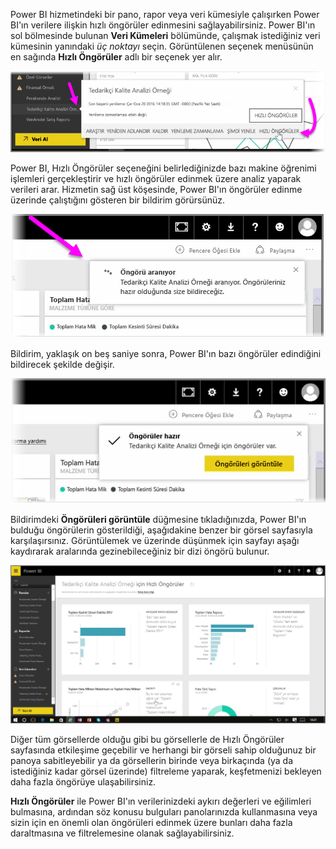 Power BI hizmetindeki bir pano, rapor veya veri kümesiyle çalışırken Power BI'ın verilere ilişkin hızlı öngörüler edinmesini sağlayabilirsiniz. Power BI'ın sol bölmesinde bulunan **Veri Kümeleri** bölümünde, çalışmak istediğiniz veri kümesinin yanındaki *üç noktayı* seçin. Görüntülenen seçenek menüsünün en sağında **Hızlı Öngörüler** adlı bir seçenek yer alır.

![](media/4-1a-quick-insights/4-1a_1.png)

Power BI, Hızlı Öngörüler seçeneğini belirlediğinizde bazı makine öğrenimi işlemleri gerçekleştirir ve hızlı öngörüler edinmek üzere analiz yaparak verileri arar. Hizmetin sağ üst köşesinde, Power BI'ın öngörüler edinme üzerinde çalıştığını gösteren bir bildirim görürsünüz.

![](media/4-1a-quick-insights/4-1a_2.png)

Bildirim, yaklaşık on beş saniye sonra, Power BI'ın bazı öngörüler edindiğini bildirecek şekilde değişir.

![](media/4-1a-quick-insights/4-1a_3.png)

Bildirimdeki **Öngörüleri görüntüle** düğmesine tıkladığınızda, Power BI'ın bulduğu öngörülerin gösterildiği, aşağıdakine benzer bir görsel sayfasıyla karşılaşırsınız. Görüntülemek ve üzerinde düşünmek için sayfayı aşağı kaydırarak aralarında gezinebileceğiniz bir dizi öngörü bulunur.

![](media/4-1a-quick-insights/4-1a_4.png)

Diğer tüm görsellerde olduğu gibi bu görsellerle de Hızlı Öngörüler sayfasında etkileşime geçebilir ve herhangi bir görseli sahip olduğunuz bir panoya sabitleyebilir ya da görsellerin birinde veya birkaçında (ya da istediğiniz kadar görsel üzerinde) filtreleme yaparak, keşfetmenizi bekleyen daha fazla öngörüye ulaşabilirsiniz.

**Hızlı Öngörüler** ile Power BI'ın verilerinizdeki aykırı değerleri ve eğilimleri bulmasına, ardından söz konusu bulguları panolarınızda kullanmasına veya sizin için en önemli olan öngörüleri edinmek üzere bunları daha fazla daraltmasına ve filtrelemesine olanak sağlayabilirsiniz.


